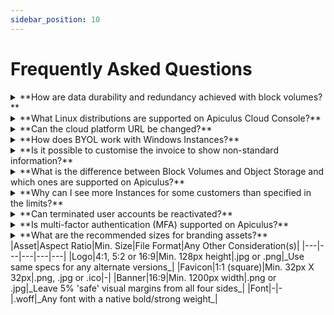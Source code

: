 ```yaml
---
sidebar_position: 10
---
```

# Frequently Asked Questions

<details> <summary>**How are data durability and redundancy achieved with block volumes?**</summary>Data redundancy is achieved at the storage level by design as the storage layer replicates Block Volume data across multiple storage devices and Availability Zones.</details>

<details> <summary>**What Linux distributions are supported on Apiculus Cloud Console?**</summary>Apiculus supports a range of popular Linux distributions such as Ubuntu, CentOS, Rocky, Oracle, Debian, Alma and OpenSUSE. <br />Further, any commercially supported Linux distros, e.g., RHEL, Ubuntu Enterprise etc.. are also supported. Apiculus, however, does not include licenses for enterprise Linux distributions and those need to be procured by service providers separately in a SPLA or similar model.</details>

<details> <summary>**Can the cloud platform URL be changed?**</summary>
Yes, the platform URL can be changed, but it needs to be performed as a planned activity with adequate downtime to ensure all systems can be accessed via the new URL.<br />
It is also recommended that customers be informed well in advance before changing the main platform access URL.</details>

<details> <summary>**How does BYOL work with Windows Instances?**</summary>
You can deliver Windows Instances in a BYOL (bring your own license) model by publishing evaluation Windows OS Images and simultaneously publishing QuickPlans for Windows licenses.</details>

<details> <summary>**Is it possible to customise the invoice to show non-standard information?**</summary>Yes, invoice templates are 100% customisable. While there are 'standard' data rows that will be printed on the invoice, everything else is customisable. Some of the customisations include: <br /> **-** Printing regulatory and compliance information;<br />**-** Printing static instructions, e.g., payment transfer details;<br />**-** Printing branding and organisational information;<br />**-** Printing custom columns based on data available to the system.</details>

<details> <summary>**What is the difference between Block Volumes and Object Storage and which ones are supported on Apiculus?**</summary>**Block Storage:** Storage such as hard disk drives and solid-state drives, use block-level access protocols like iSCSI and Fibre Channel to read and write data. This storage method is ideal for low-latency, high-performance environments where data access speed is crucial. [Block Volumes](/docs/Subscribers/Storage/BlockVolumes/AboutBlockVolumes) is a core cloud Service on Apiculus.  <br /><br />**Object Storage:** It is a technology that manages data as objects. All data is stored in one large repository, which may be distributed across multiple physical storage devices instead of being divided into files or folders. Object Storage is a service based on the S3 protocol. It allows you to store objects, i.e., documents, images, videos, etc. Apiculus offers [object storage as a service (AS3)](/docs/ServicesandSystemRequirements/ApiculusObjectStorage/AboutApiculusObjectStorage) as an integration with the Cloudian Hyperstore. Service providers can offer this service through Apiculus Cloud Console.</details>

<details> <summary>**Why can I see more Instances for some customers than specified in the limits?**</summary>If there are Instance provisioning failures, these failed provisionings would be counted in the limits, till the "Scavenger thread" runs and cleans up the failures. Once this is done, you will see the limits being restored to what is normal.</details>

<details> <summary>**Can terminated user accounts be reactivated?**</summary>No, terminated accounts can neither be recovered, nor recreated using the same email ID. Terminated accounts also stay 'in the system' because they have financial reporting information attached to them (e.g., past invoices).</details>

<details> <summary>**Is multi-factor authentication (MFA) supported on Apiculus?**</summary>
MFA is available as an [OTP-enhanced login feature](/docs/GettingStarted/LoginConfigurations/LoginSecurityand2FA) and can be enabled for all subscribers, all admins or all subscribers and admins.<br /><br />
**Note**: It is not currently possible to configure MFA/2FA for individual customer accounts.</details>

<details> <summary>**What are the recommended sizes for branding assets?**</summary> We recommend the following specifications for [branding the cloud platform](/docs/GettingStarted/BrandingandContent/CustomisingBrandandGraphicAssets):  </details>
|Asset|Aspect Ratio|Min. Size|File Format|Any Other Consideration(s)|
|---|---|---|---|---|
|Logo|4:1, 5:2 or 16:9|Min. 128px height|.jpg or .png|_Use same specs for any alternate versions_|
|Favicon|1:1 (square)|Min. 32px X 32px|.png, .jpg or .ico|-|
|Banner|16:9|Min. 1200px width|.png or .jpg|_Leave 5% 'safe' visual margins from all four sides_|
|Font|-|-|.woff|_Any font with a native bold/strong weight_|